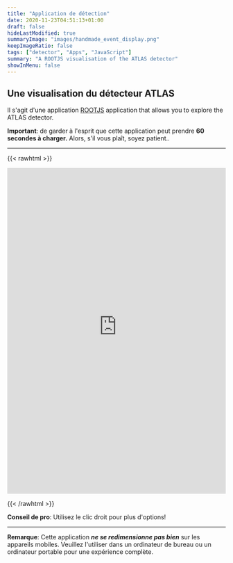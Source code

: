 ```yaml
---
title: "Application de détection"
date: 2020-11-23T04:51:13+01:00
draft: false
hideLastModified: true
summaryImage: "images/handmade_event_display.png"
keepImageRatio: false
tags: ["detector", "Apps", "JavaScript"]
summary: "A ROOTJS visualisation of the ATLAS detector"
showInMenu: false
---
```


## Une visualisation du détecteur ATLAS

Il s'agit d'une application [ROOTJS](https://root.cern.ch/js/) application that allows you to explore the ATLAS detector.

**Important**: de garder à l'esprit que cette application peut prendre **60 secondes à charger.** Alors, s'il vous plaît, soyez patient..

---

{{< rawhtml >}}


<CENTER>

<iframe name="atlasframe" style="overflow:hidden;height: 750px;width:100%" src="https://atlas-opendata.web.cern.ch/visualisations/JsRoot460/?nobrowser&amp;file=../atlas_detector/atlas.root&amp;item=atlas;1&amp;opt=clipxyz" frameborder="0" allowfullscreen=""></iframe>

</CENTER>

{{< /rawhtml >}}

**Conseil de pro**: Utilisez le clic droit pour plus d'options!

---

**Remarque**: Cette application ***ne se redimensionne pas bien*** sur les appareils mobiles. Veuillez l'utiliser dans un ordinateur de bureau ou un ordinateur portable pour une expérience complète.
